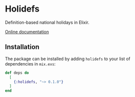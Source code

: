 # Holidefs

Definition-based national holidays in Elixir.

[Online documentation](http://hexdocs.pm/holidefs)

## Installation

The package can be installed by adding `holidefs` to your list
of dependencies in `mix.exs`:

```elixir
def deps do
  [
    {:holidefs, "~> 0.1.0"}
  ]
end
```


